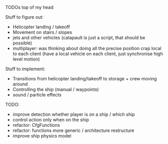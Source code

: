 TODOs top of my head

Stuff to figure out:
- Helicopter landing / takeoff
- Movement on stairs / slopes
- jets and other vehicles (catapault is just a script, that should be possible)
- multiplayer: was thinking about doing all the precise position crap local to each client (have a local vehicle on each client, just synchronise high level motion)

Stuff to implement:
- Transitions from helicopter landing/takeoff to storage + crew moving around
- Controlling the ship (manual / waypoints)
- sound / particle effects


TODO:
- improve detection whether player is on a ship / which ship
- control action only when on the ship
- refactor: CfgFunctions
- refactor: functions more generic / architecture restructure
- improve ship physics model